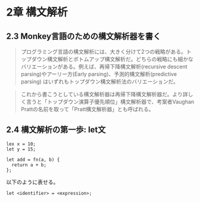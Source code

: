 
# 2章 構文解析

## 2.3 Monkey言語のための構文解析器を書く

> プログラミング言語の構文解析には、大きく分けて2つの戦略がある。トップダウン構文解析とボトムアップ構文解析だ。どちらの戦略にも細かなバリエーションがある。例えば、再帰下降構文解析(recursive descent parsing)やアーリー方(Early parsing)、予測的構文解析(predictive parsing) はいずれもトップダウン構文解析法のバリエーションだ。

> これから書こうとしている構文解析器は再帰下降構文解析器だ。より詳しく言うと「トップダウン演算子優先順位」構文解析器で、考案者Vaughan Prattの名前を取って「Pratt構文解析器」とも呼ばれる。

## 2.4 構文解析の第一歩: let文

```
lex x = 10;
let y = 15;

let add = fn(a, b) {
  return a + b;
};
```

以下のように表せる。

```
let <identifier> = <expression>;
```
